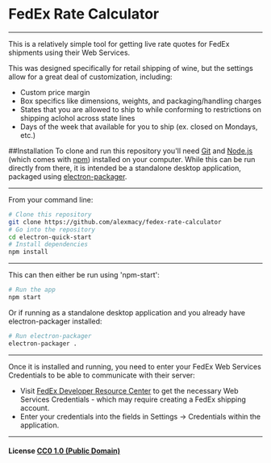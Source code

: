# FedEx Rate Calculator

----
This is a relatively simple tool for getting live rate quotes for FedEx shipments using their Web Services.

This was designed specifically for retail shipping of wine, but the settings allow for a great deal of customization, including:
  - Custom price margin
  - Box specifics like dimensions, weights, and packaging/handling charges
  - States that you are allowed to ship to while conforming to restrictions on shipping aclohol across state lines
  - Days of the week that available for you to ship (ex. closed on Mondays, etc.)


##Installation
To clone and run this repository you'll need [Git](https://git-scm.com) and [Node.js](https://nodejs.org/en/download/) (which comes with [npm](http://npmjs.com)) installed on your computer. While this can be run directly from there, it is intended be a standalone desktop application, packaged using [electron-packager](https://www.npmjs.com/package/electron-packager).

----
From your command line:

```bash
# Clone this repository
git clone https://github.com/alexmacy/fedex-rate-calculator
# Go into the repository
cd electron-quick-start
# Install dependencies
npm install
```
----
This can then either be run using 'npm-start':

```bash
# Run the app
npm start
```

Or if running as a standalone desktop application and you already have electron-packager installed:

```bash
# Run electron-packager
electron-packager .
```
----
Once it is installed and running, you need to enter your FedEx Web Services Credentials to be able to communicate with their server:

- Visit [FedEx Developer Resource Center](http://www.fedex.com/us/developer/web-services/index.html) to get the necessary Web Services Credentials - which may require creating a FedEx shipping account.
- Enter your credentials into the fields in Settings -> Credentials within the application.

----

#### License [CC0 1.0 (Public Domain)](LICENSE.md)
